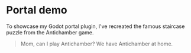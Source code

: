 # Portal demo

To showcase my Godot portal plugin, I've recreated the famous staircase
puzzle from the Antichamber game.

> Mom, can I play Antichamber?
> We have Antichamber at home.


